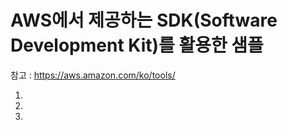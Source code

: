 # AWS에서 제공하는 SDK(Software Development Kit)를 활용한 샘플

참고 : https://aws.amazon.com/ko/tools/

1. 

2. 

3. 
